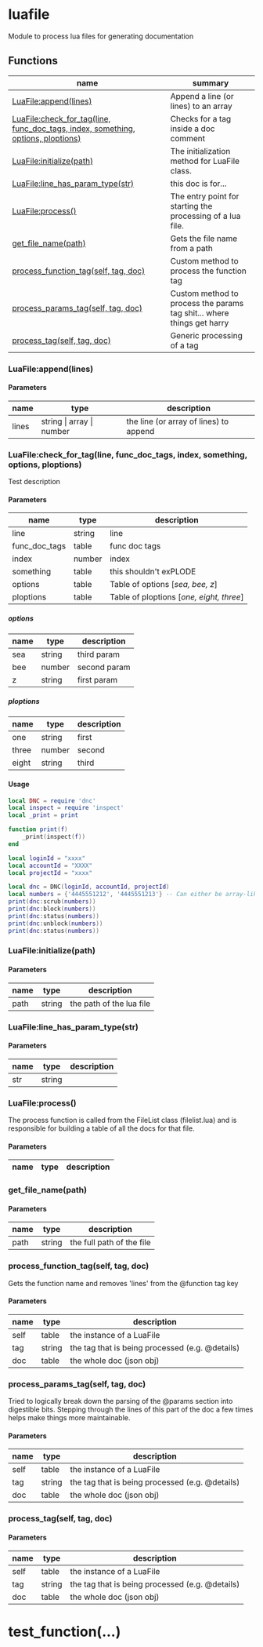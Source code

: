 # luafile
Module to process lua files for generating documentation
## Functions
name | summary
--- | ---
[LuaFile:append(lines)](#luafileappendlines) | Append a line (or lines) to an array
[LuaFile:check_for_tag(line, func_doc_tags, index, something, options, ploptions)](#luafilecheck_for_tagline-func_doc_tags-index-something-options-ploptions) | Checks for a tag inside a doc comment
[LuaFile:initialize(path)](#luafileinitializepath) | The initialization method for LuaFile class.
[LuaFile:line_has_param_type(str)](#luafileline_has_param_typestr) | this doc is for...
[LuaFile:process()](#luafileprocess) | The entry point for starting the processing of a lua file.
[get_file_name(path)](#get_file_namepath) | Gets the file name from a path
[process_function_tag(self, tag, doc)](#process_function_tagself-tag-doc) | Custom method to process the function tag
[process_params_tag(self, tag, doc)](#process_params_tagself-tag-doc) | Custom method to process the params tag shit... where things get harry
[process_tag(self, tag, doc)](#process_tagself-tag-doc) | Generic processing of a tag
### LuaFile:append(lines)
#### Parameters
name | type | description
--- | --- | ---
lines | string &#124; array &#124; number | the line (or array of lines) to append

### LuaFile:check_for_tag(line, func_doc_tags, index, something, options, ploptions)
Test description
#### Parameters
name | type | description
--- | --- | ---
line | string | line
func_doc_tags | table | func doc tags
index | number | index
something | table | this shouldn't exPLODE
options | table | Table of options [*sea, bee, z*]
ploptions | table | Table of ploptions [*one, eight, three*]
##### options
name | type | description
--- | --- | ---
sea | string | third param
bee | number | second param
z | string | first param
##### ploptions
name | type | description
--- | --- | ---
one | string | first
three | number | second
eight | string | third
#### Usage
```lua
local DNC = require 'dnc'
local inspect = require 'inspect'
local _print = print

function print(f)
    _print(inspect(f))
end

local loginId = "xxxx"
local accountId = "XXXX"
local projectId = "xxxx"

local dnc = DNC(loginId, accountId, projectId)
local numbers = {'4445551212', '4445551213'} -- Can either be array-like table or single string
print(dnc:scrub(numbers))
print(dnc:block(numbers))
print(dnc:status(numbers))
print(dnc:unblock(numbers))
print(dnc:status(numbers))
```
### LuaFile:initialize(path)
#### Parameters
name | type | description
--- | --- | ---
path | string | the path of the lua file

### LuaFile:line_has_param_type(str)
#### Parameters
name | type | description
--- | --- | ---
str | string |

### LuaFile:process()
The process function is called from the FileList class (filelist.lua) and is responsible for building a table of all the docs for that file.
#### Parameters
name | type | description
--- | --- | ---


### get_file_name(path)
#### Parameters
name | type | description
--- | --- | ---
path | string | the full path of the file

### process_function_tag(self, tag, doc)
Gets the function name and removes 'lines' from the @function tag key
#### Parameters
name | type | description
--- | --- | ---
self | table | the instance of a LuaFile
tag | string | the tag that is being processed (e.g. @details)
doc | table | the whole doc (json obj)

### process_params_tag(self, tag, doc)
Tried to logically break down the parsing of the @params section into digestible bits. Stepping through the lines of this part of the doc a few times helps make things more maintainable.
#### Parameters
name | type | description
--- | --- | ---
self | table | the instance of a LuaFile
tag | string | the tag that is being processed (e.g. @details)
doc | table | the whole doc (json obj)

### process_tag(self, tag, doc)
#### Parameters
name | type | description
--- | --- | ---
self | table | the instance of a LuaFile
tag | string | the tag that is being processed (e.g. @details)
doc | table | the whole doc (json obj)

# test_function(...)
